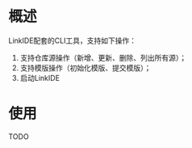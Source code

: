# 概述
LinkIDE配套的CLI工具，支持如下操作：

1. 支持仓库源操作（新增、更新、删除、列出所有源）；
2. 支持模版操作（初始化模版、提交模版）；
3. 启动LinkIDE


# 使用 

TODO 
